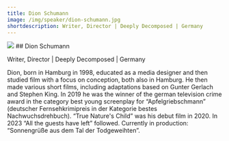 ```yaml
---
title: Dion Schumann
image: /img/speaker/dion-schumann.jpg
shortdescription: Writer, Director | Deeply Decomposed | Germany
---
```

<img src="/img/speaker/dion-schumann.jpg">
## Dion Schumann

Writer, Director | Deeply Decomposed | Germany

Dion, born in Hamburg in 1998, educated as a media designer and then studied film with a focus on conception, both also in Hamburg. He then made various short films, including adaptations based on Gunter Gerlach and Stephen King. In 2019 he was the winner of the german television crime award in the category best young screenplay for “Apfelgriebschmann” (deutscher Fernsehkrimipreis in der Kategorie bestes Nachwuchsdrehbuch). “True Nature's Child” was his debut film in 2020. In 2023 “All the guests have left” followed. Currently in production: “Sonnengrüße aus dem Tal der Todgeweihten”.


